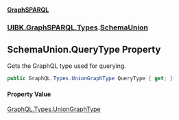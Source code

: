 #### [GraphSPARQL](./index.md 'index')
### [UIBK.GraphSPARQL.Types](./UIBK-GraphSPARQL-Types.md 'UIBK.GraphSPARQL.Types').[SchemaUnion](./UIBK-GraphSPARQL-Types-SchemaUnion.md 'UIBK.GraphSPARQL.Types.SchemaUnion')
## SchemaUnion.QueryType Property
Gets the GraphQL type used for querying.  
```csharp
public GraphQL.Types.UnionGraphType QueryType { get; }
```
#### Property Value
[GraphQL.Types.UnionGraphType](https://docs.microsoft.com/en-us/dotnet/api/GraphQL.Types.UnionGraphType 'GraphQL.Types.UnionGraphType')  
